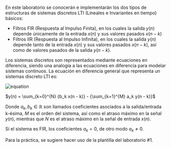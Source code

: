 En este laboratorio se conocerán e implementarán los dos tipos de estructuras de sistemas discretos LTI (Lineales e Invariantes en tiempo) básicos:
- Filtros FIR (Respuesta al Impulso Finita), en los cuales la salida $y(n)$ depende únicamente de la entrada $x(n)$ y sus valores pasados $x(n - k)$
- Filtros IIR (Respuesta al Impulso Infinita), en los cuales la salida $y(n)$ depende tanto de la entrada $x(n)$ y sus valores pasados $x(n - k)$, así como de valores pasados de la salida $y(n - k)$.

Los sistemas discretos son representados mediante ecuaciones en diferencia, siendo una analogia a las ecuaciones en diferencia para modelar sistemas continuos.
La ecuación en diferencia general que representa un sistemas discreto LTI es:

![equation]([https://latex.codecogs.com/svg.image?y(n)=\sum_{k=0}^{N}b_k&space;x(n-k)-\sum_{k=1}^{M}a_k&space;y(n-k)](https://latex.codecogs.com/svg.image?{\color{White}}))

$y(n) = \sum_{k=0}^{N} {b_k x(n - k)} - {\sum_{k=1}^{M} a_k y(n - k)}$

Donde $a_k,b_k \in \mathbb{R}$ son llamados coeficientes asociados a la salida/entrada k-ésima, $M$ es el orden del sistema, así como el atraso máximo en la señal $y(n)$, mientras que $N$ es el atraso máximo en la señal de entrada $x(n)$.

Si el sistema es FIR, los coeficientes $a_k = 0$, de otro modo $a_k \neq 0$.

Para la práctica, se sugiere hacer uso de la plantilla del laboratorio #1.
